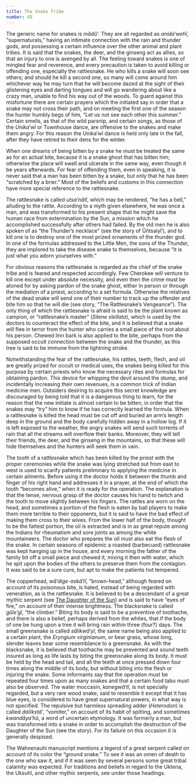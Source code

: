 ```yaml
---
title: The Snake Tribe
number: 49
---
```


The generic name for snakes is _inădû′_. They are all regarded as _anida′wehĭ_, “supernaturals,” having an intimate connection with the rain and thunder gods, and possessing a certain influence over the other animal and plant tribes. It is said that the snakes, the deer, and the ginseng act as allies, so that an injury to one is avenged by all. The feeling toward snakes is one of mingled fear and reverence, and every precaution is taken to avoid killing or offending one, especially the rattlesnake. He who kills a snake will soon see others; and should he kill a second one, so many will come around him whichever way he may turn that he will become dazed at the sight of their glistening eyes and darting tongues and will go wandering about like a crazy man, unable to find his way out of the woods. To guard against this misfortune there are certain prayers which the initiated say in order that a snake may not cross their path, and on meeting the first one of the season the hunter humbly begs of him, “Let us not see each other this summer.” Certain smells, as that of the wild parsnip, and certain songs, as those of the _Unika′wĭ_ or Townhouse dance, are offensive to the snakes and make them angry. For this reason the Unika′wĭ dance is held only late in the fall, after they have retired to their dens for the winter.

When one dreams of being bitten by a snake he must be treated the same as for an actual bite, because it is a snake ghost that has bitten him; otherwise the place will swell and ulcerate in the same way, even though it be years afterwards. For fear of offending them, even in speaking, it is never said that a man has been bitten by a snake, but only that he has been “scratched by a brier.” Most of the beliefs and customs in this connection have more special reference to the rattlesnake.

The rattlesnake is called _utsa′nătĭ_, which may be rendered, “he has a bell,” alluding to the rattle. According to a myth given elsewhere, he was once a man, and was transformed to his present shape that he might save the human race from extermination by the Sun, a mission which he accomplished successfully after others had failed. By the old men he is also spoken of as “the Thunder’s necklace” (see the story of Ûñtsaiyĭ′), and to kill one is to destroy one of the most prized ornaments of the thunder god. In one of the formulas addressed to the Little Men, the sons of the Thunder, they are implored to take the disease snake to themselves, because “it is just what you adorn yourselves with.”

For obvious reasons the rattlesnake is regarded as the chief of the snake tribe and is feared and respected accordingly. Few Cherokee will venture to kill one except under absolute necessity, and even then the crime must be atoned for by asking pardon of the snake ghost, either in person or through the mediation of a priest, according to a set formula. Otherwise the relatives of the dead snake will send one of their number to track up the offender and bite him so that he will die (see story, “The Rattlesnake’s Vengeance”). The only thing of which the rattlesnake is afraid is said to be the plant known as campion, or “rattlesnake’s master” (_Silene stellata_), which is used by the doctors to counteract the effect of the bite, and it is believed that a snake will flee in terror from the hunter who carries a small piece of the root about his person. Chewed linn bark is also applied to the bite, perhaps from the supposed occult connection between the snake and the thunder, as this tree is said to be immune from the lightning stroke.

Notwithstanding the fear of the rattlesnake, his rattles, teeth, flesh, and oil are greatly prized for occult or medical uses, the snakes being killed for this purpose by certain priests who know the necessary rites and formulas for obtaining pardon. This device for whipping the devil around the stump, and incidentally increasing their own revenues, is a common trick of Indian medicine men. Outsiders desiring to acquire this secret knowledge are discouraged by being told that it is a dangerous thing to learn, for the reason that the new initiate is almost certain to be bitten, in order that the snakes may “try” him to know if he has correctly learned the formula. When a rattlesnake is killed the head must be cut off and buried an arm’s length deep in the ground and the body carefully hidden away in a hollow log. If it is left exposed to the weather, the angry snakes will send such torrents of rain that all the streams will overflow their banks. Moreover, they will tell their friends, the deer, and the ginseng in the mountains, so that these will hide themselves and the hunters will seek them in vain.

The tooth of a rattlesnake which has been killed by the priest with the proper ceremonies while the snake was lying stretched out from east to west is used to scarify patients preliminary to applying the medicine in certain ailments. Before using it the doctor holds it between the thumb and finger of his right hand and addresses it in a prayer, at the end of which the tooth “becomes alive,” when it is ready for the operation. The explanation is that the tense, nervous grasp of the doctor causes his hand to twitch and the tooth to move slightly between his fingers. The rattles are worn on the head, and sometimes a portion of the flesh is eaten by ball players to make them more terrible to their opponents, but it is said to have the bad effect of making them cross to their wives. From the lower half of the body, thought to be the fattest portion, the oil is extracted and is in as great repute among the Indians for rheumatism and sore joints as among the white mountaineers. The doctor who prepares the oil must also eat the flesh of the snake. In certain seasons of epidemic a roasted (barbecued) rattlesnake was kept hanging up in the house, and every morning the father of the family bit off a small piece and chewed it, mixing it then with water, which he spit upon the bodies of the others to preserve them from the contagion. It was said to be a sure cure, but apt to make the patients hot tempered.

The copperhead, _wâ′dige-askâ′lĭ_, “brown-head,” although feared on account of its poisonous bite, is hated, instead of being regarded with veneration, as is the rattlesnake. It is believed to be a descendant of a great mythic serpent (see [The Daughter of the Sun](</Cosmos/The Daughter of the Sun.html>)) and is said to have “eyes of fire,” on account of their intense brightness. The blacksnake is called _gûle′gĭ_, “the climber.” Biting its body is said to be a preventive of toothache, and there is also a belief, perhaps derived from the whites, that if the body of one be hung upon a tree it will bring rain within three (four?) days. The small greensnake is called _sălikwâ′yĭ_, the same name being also applied to a certain plant, the _Eryngium virginianum_, or bear grass, whose long, slender leaves bear some resemblance to a greensnake. As with the blacksnake, it is believed that toothache may be prevented and sound teeth insured as long as life lasts by biting the greensnake along its body. It must be held by the head and tail, and all the teeth at once pressed down four times along the middle of its body, but without biting into the flesh or injuring the snake. Some informants say that the operation must be repeated four times upon as many snakes and that a certain food tabu must also be observed. The water moccasin, _kanegwâ′tĭ_, is not specially regarded, but a very rare wood snake, said to resemble it except that it has blue eyes, is considered to have great supernatural powers, in what way is not specified. The repulsive but harmless spreading adder (_Heterodon_) is called _dalĭkstă′_, “vomiter,” on account of its habit of spitting, and sometimes _kwandăya′hû_, a word of uncertain etymology. It was formerly a man, but was transformed into a snake in order to accomplish the destruction of the Daughter of the Sun (see the story). For its failure on this occasion it is generally despised.

The Wahnenauhi manuscript mentions a legend of a great serpent called on account of its color the “ground snake.” To see it was an omen of death to the one who saw it, and if it was seen by several persons some great tribal calamity was expected. For traditions and beliefs in regard to the Uktena, the Uksuhĭ, and other mythic serpents, see under those headings.
